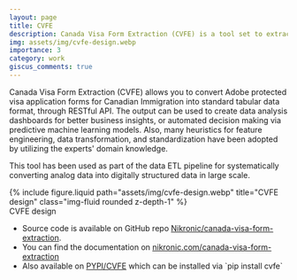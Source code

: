```yaml
---
layout: page
title: CVFE
description: Canada Visa Form Extraction (CVFE) is a tool set to extract and transform Canada visa forms (IMM 5257 E and IMM 5645 E) into structured tabular format.
img: assets/img/cvfe-design.webp
importance: 3
category: work
giscus_comments: true
---
```


Canada Visa Form Extraction (CVFE) allows you to convert Adobe protected visa application forms for Canadian Immigration into standard tabular data format, through RESTful API. The output can be used to create data analysis dashboards for better business insights, or automated decision making via predictive machine learning models. Also, many heuristics for feature engineering, data transformation, and standardization have been adopted by utilizing the experts' domain knowledge.

This tool has been used as part of the data ETL pipeline for systematically converting analog data into digitally structured data in large scale.

<div class="row">
    <div class="col-sm mt-3 mt-md-0">
        {% include figure.liquid path="assets/img/cvfe-design.webp" title="CVFE design" class="img-fluid rounded z-depth-1" %}
    </div>
</div>
<div class="caption">
    CVFE design
</div>

<ul>
    <li>
        Source code is available on GitHub repo <a href="https://github.com/Nikronic/canada-visa-form-extraction">Nikronic/canada-visa-form-extraction</a>.
    </li>
    <li>
        You can find the documentation on <a href="https://nikronic.com/canada-visa-form-extraction">nikronic.com/canada-visa-form-extraction</a>
    </li>
    <li>
        Also available on <a href="https://pypi.org/project/cvfe/">PYPI/CVFE</a> which can be installed via `pip install cvfe`
    </li>
</ul>
